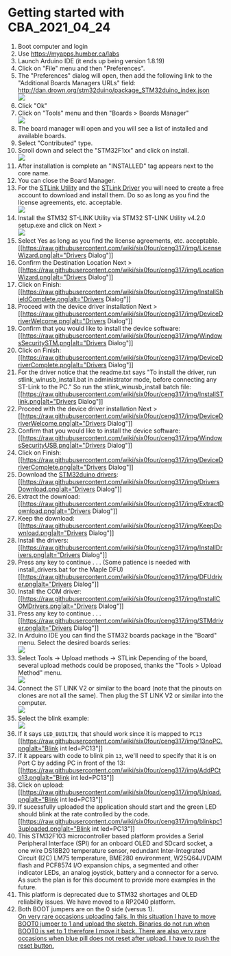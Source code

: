 # Getting started with CBA_2021_04_24
1. Boot computer and login
2. Use https://myapps.humber.ca/labs
3. Launch Arduino IDE (it ends up being version 1.8.19)
4. Click on "File" menu and then "Preferences".
5. The "Preferences" dialog will open, then add the following link to the "Additional Boards Managers URLs" field:
   http://dan.drown.org/stm32duino/package_STM32duino_index.json   
    ![](https://raw.githubusercontent.com/wiki/six0four/ceng317/img/BoardDanjson.png)
6. Click "Ok"
7. Click on "Tools" menu and then "Boards > Boards Manager"   
    ![](https://raw.githubusercontent.com/wiki/six0four/ceng317/img/menu_bm.png)
8. The board manager will open and you will see a list of installed and available boards.
9. Select "Contributed" type.
10. Scroll down and select the "STM32F1xx" and click on install.   
    ![](https://raw.githubusercontent.com/wiki/six0four/ceng317/img/ContributedSTM32F1xx.png)
11. After installation is complete an "INSTALLED" tag appears next to the core name.
12. You can close the Board Manager.
13. For the [STLink Utility](https://www.st.com/content/st_com/en/products/development-tools/software-development-tools/stm32-software-development-tools/stm32-programmers/stsw-link004.html) and the [STLink Driver](https://www.st.com/content/st_com/en/products/development-tools/software-development-tools/stm32-software-development-tools/stm32-utilities/stsw-link009.html) you will need to create a free account to download and install them. Do so as long as you find the license agreements, etc. acceptable.   
    ![](https://raw.githubusercontent.com/wiki/six0four/ceng317/img/CreateAccount.png)
16. Install the STM32 ST-LINK Utility via STM32 ST-LINK Utility v4.2.0 setup.exe and click on Next >   
    ![](https://raw.githubusercontent.com/wiki/six0four/ceng317/img/WelcomeWizard.png)
18. Select Yes as long as you find the license agreements, etc. acceptable.   
[[https://raw.githubusercontent.com/wiki/six0four/ceng317/img/LicenseWizard.png|alt="Drivers Dialog"]]
24. Confirm the Destination Location Next >   
[[https://raw.githubusercontent.com/wiki/six0four/ceng317/img/LocationWizard.png|alt="Drivers Dialog"]]
25. Click on Finish:   
[[https://raw.githubusercontent.com/wiki/six0four/ceng317/img/InstallShieldComplete.png|alt="Drivers Dialog"]]
26. Proceed with the device driver installation Next >   
[[https://raw.githubusercontent.com/wiki/six0four/ceng317/img/DeviceDriverWelcome.png|alt="Drivers Dialog"]]
27. Confirm that you would like to install the device software:   
[[https://raw.githubusercontent.com/wiki/six0four/ceng317/img/WindowsSecuritySTM.png|alt="Drivers Dialog"]]
28. Click on Finish:   
[[https://raw.githubusercontent.com/wiki/six0four/ceng317/img/DeviceDriverComplete.png|alt="Drivers Dialog"]]
29. For the driver notice that the readme.txt says "To install the driver, run stlink_winusb_install.bat in administrator mode, before connecting any ST-Link to the PC." So run the stlink_winusb_install batch file:   
[[https://raw.githubusercontent.com/wiki/six0four/ceng317/img/InstallSTlink.png|alt="Drivers Dialog"]]
30. Proceed with the device driver installation Next >   
[[https://raw.githubusercontent.com/wiki/six0four/ceng317/img/DeviceDriverWelcome.png|alt="Drivers Dialog"]]
31. Confirm that you would like to install the device software:   
[[https://raw.githubusercontent.com/wiki/six0four/ceng317/img/WindowsSecurityUSB.png|alt="Drivers Dialog"]]
32. Click on Finish:   
[[https://raw.githubusercontent.com/wiki/six0four/ceng317/img/DeviceDriverComplete.png|alt="Drivers Dialog"]]
33. Download the [STM32duino drivers](https://github.com/rogerclarkmelbourne/Arduino_STM32/):   
[[https://raw.githubusercontent.com/wiki/six0four/ceng317/img/DriversDownload.png|alt="Drivers Dialog"]]
34. Extract the download:   
[[https://raw.githubusercontent.com/wiki/six0four/ceng317/img/ExtractDownload.png|alt="Drivers Dialog"]]
35. Keep the download:   
[[https://raw.githubusercontent.com/wiki/six0four/ceng317/img/KeepDownload.png|alt="Drivers Dialog"]]
36. Install the drivers:   
[[https://raw.githubusercontent.com/wiki/six0four/ceng317/img/InstallDrivers.png|alt="Drivers Dialog"]]
37. Press any key to continue . . .    (Some patience is needed with install_drivers.bat for the Maple DFU)   
[[https://raw.githubusercontent.com/wiki/six0four/ceng317/img/DFUdriver.png|alt="Drivers Dialog"]]
38. Install the COM driver:   
[[https://raw.githubusercontent.com/wiki/six0four/ceng317/img/InstallCOMDrivers.png|alt="Drivers Dialog"]]
39. Press any key to continue . . .    
[[https://raw.githubusercontent.com/wiki/six0four/ceng317/img/STMdriver.png|alt="Drivers Dialog"]]
49. In Arduino IDE you can find the STM32 boards package in the "Board" menu. Select the desired boards series:   
    ![](https://raw.githubusercontent.com/wiki/six0four/ceng317/img/BoardsSTM32F1xx.png)
50. Select Tools -> Upload methods -> STLink Depending of the board, several upload methods could be proposed, thanks the "Tools > Upload Method" menu.   
    ![](https://raw.githubusercontent.com/wiki/six0four/ceng317/img/UploadMethod.png)   
52. Connect the ST LINK V2 or similar to the board (note that the pinouts on clones are not all the same). Then plug the ST LINK V2 or similar into the computer.   
    ![](https://raw.githubusercontent.com/six0four/ceng317/master/images/stm32f103c8t6.jpg)   
54. Select the blink example:   
    ![](https://raw.githubusercontent.com/wiki/six0four/ceng317/img/SelectBlinkExample.png)
56. If it says ```LED_BUILTIN```, that should work since it is mapped to ```PC13```   
[[https://raw.githubusercontent.com/wiki/six0four/ceng317/img/13noPC.png|alt="Blink int led=PC13"]]   
57. If it appears with code to blink pin ```13```, we'll need to specify that it is on Port C by adding PC in front of the 13:   
[[https://raw.githubusercontent.com/wiki/six0four/ceng317/img/AddPCto13.png|alt="Blink int led=PC13"]]    
58. Click on upload:    
[[https://raw.githubusercontent.com/wiki/six0four/ceng317/img/Upload.png|alt="Blink int led=PC13"]]   
59. If sucessfully uploaded the application should start and the green LED should blink at the rate controlled by the code.   
[[https://raw.githubusercontent.com/wiki/six0four/ceng317/img/blinkpc13uploaded.png|alt="Blink int led=PC13"]]  
60. This STM32F103 microcontroller based platform
provides a Serial Peripheral
Interface (SPI) for an onboard OLED and SDcard socket, a one wire
DS18B20 temperature sensor, redundant Inter-Integrated Circuit (I2C)
LM75 temperature, BME280 environment, W25Q64JVDAIM flash
and PCF8574 I/O expansion chips, a segmented and other indicator LEDs,
an analog joystick, battery and a connector for a servo. As such the plan is for this document to provide more examples in the future.
61. This platform is deprecated due to STM32 shortages and OLED reliability issues. We have moved to a RP2040 platform.
62. Both BOOT jumpers are on the 0 side (versus 1).   
[On very rare occasions uploading fails. In this situation I have to move BOOT0 jumper to 1 and upload the sketch. Binaries do not run when BOOT0 is set to 1 therefore I move it back. There are also very rare occasions when blue pill does not reset after upload. I have to push the reset button.](https://www.onetransistor.eu/2017/11/stm32-bluepill-arduino-ide.html)    
